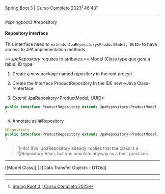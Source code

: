Spring Boot 3 | Curso Completo 2023[^1]
46'43"
***
#springboot3 #repository

#### Repository Interface

This interface need to ```extends JpaRepository<ProductModel, UUID>``` 
to have access to JPA implementation methods

==_JpaRepository_ requires to atributes:==
Model  (Class type que gera a table)
ID type

1. Create a new package named _repository_ in the root project

2. Create the Interface ProductRepository
	In the IDE new->Java Class->Interface 

3. Extend JpaRepository<ProductModel, UUID>
```java
public interface ProductRepository extends JpaRepository<ProductModel, UUID> {  
}
```

4. Annotate as @Repository
```java
@Repository
public interface ProductRepository extends JpaRepository<ProductModel, UUID> {  
}
```

>[!info] Btw: JpaRepository
>already implies that the class is a @Repository Bean, but you annotate anyway as a best practices






***
[[Model Class]] | [[Data Transfer Objects - DTOs]]

***
[^1]: [Spring Boot 3 | Curso Completo 2023](https://www.youtube.com/watch?v=wlYvA2b1BWI&t=1279s)